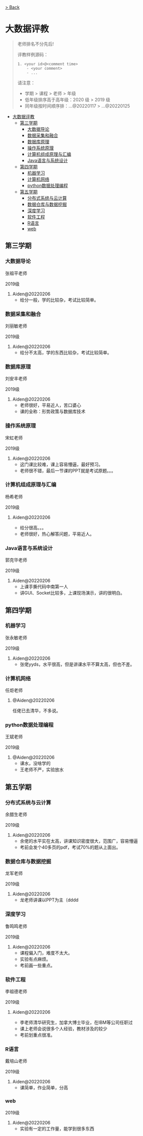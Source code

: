 [> Back](../../../faculty/cse/README.md)

# 大数据评教

> 老师排名不分先后!
>
> 评教样例源码：
>
> ```
> 1. <your id>@<comment time>
>     - <your comment>
>     - ...
> ```
>
> 请注意：
>
> - 学期 > 课程 > 老师 > 年级
> - 低年级排序高于高年级：2020 级 > 2019 级
> - 同年级按时间顺序排：...@20220117 > ...@20220125

- [大数据评教](#大数据评教)
  - [第三学期](#第三学期)
    - [大数据导论](#大数据导论)
    - [数据采集和融合](#数据采集和融合)
    - [数据库原理](#数据库原理)
    - [操作系统原理 ](#操作系统原理)
    - [计算机组成原理与汇编](#计算机组成原理与汇编)
    - [Java语言与系统设计](#Java语言与系统设计)
  - [第四学期](#第四学期)
    - [机器学习](#机器学习)
    - [计算机网络](#计算机网络)
    - [python数据处理编程](#python数据处理编程)
  - [第五学期](#第五学期)
    - [分布式系统与云计算](#分布式系统与云计算)
    - [数据仓库与数据挖掘](#数据仓库与数据挖掘)
    - [深度学习](#深度学习)
    - [软件工程](#软件工程)
    - [R语言](#R语言)
    - [web](#web)





## 第三学期

### 大数据导论

张祖平老师

2019级

1. Aiden@20220206
   - 给分一般，学的比较杂，考试比较简单。

### 数据采集和融合

刘丽敏老师

2019级

1. Aiden@20220206
   - 给分不太高，学的东西比较杂，考试比较简单。

### 数据库原理

刘安丰老师

2019级

1. Aiden@20220206
   - 老师很好，平易近人，苦口婆心
   - 课的全称：形势政策与数据库技术

### 操作系统原理 

宋虹老师

2019级

1. Aiden@20220206
   - 这门课比较难，课上容易懵逼，最好预习。
   - 老师很不错，最后一节课的PPT就是考试原题。。。

### 计算机组成原理与汇编

杨希老师

2019级

1. Aiden@20220206

   - 给分很高。。。
   - 老师很好，热心解答问题，平易近人。

   

### Java语言与系统设计

郭克华老师

2019级

1. Aiden@20220206
   - 上课手撕代码中南第一人
   - 讲GUI、Socket比较多，上课现场演示，讲的很明白。

## 第四学期

### 机器学习

张永敏老师

2019级

1. Aiden@20220206
   - 张佬yyds，水平很高，但是讲课水平不算太高，但也不差。

### 计算机网络

任炬老师

1. @Aiden@20220206

   任佬已去清华，不多说。

### python数据处理编程

王斌老师

2019级

1. @Aiden@20220206
   - 课水，没啥学的
   - 王老师不严，实验放水



## 第五学期

### 分布式系统与云计算

余腊生老师

2019级

1. Aiden@20220206
   - 余佬的水平实在太高，讲课知识密度很大，范围广，容易懵逼
   - 考前会发个40多页的pdf，考试70%的题从上面出。

### 数据仓库与数据挖掘

龙军老师

2019级

1. Aiden@20220206
   - 龙老师讲课以PPT为主（dddd

### 深度学习

鲁鸣鸣老师

2019级

1. Aiden@20220206
   - 课程偏入门，难度不太大。
   - 实验有点麻烦。
   - 考前画一些重点。



### 软件工程

李祖德老师

2019级

1. Aiden@20220206

   - 李老师清华研究生，加拿大博士毕业，在IBM等公司任职过
   - 课上老师会说很多个人经验，教材涉及的较少
   - 考前划重点很准。

   

### R语言

戴培山老师

2019级

1. Aiden@20220206
   - 课简单，作业简单，分高



### web

2019级

1. Aiden@20220206
   - 实验有一定的工作量，能学到很多东西

